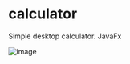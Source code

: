 # calculator
Simple desktop calculator. JavaFx

![image](https://user-images.githubusercontent.com/104847360/175518968-22436900-108b-427b-bed5-ccfc6b4b5f7d.png)
